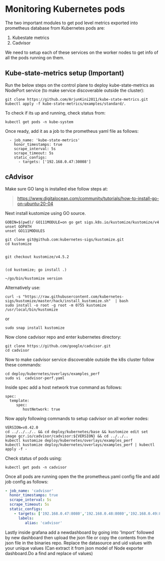 # Monitoring Kubernetes pods

The two important modules to get pod level metrics exported into prometheus database from Kubernetes pods are:
1) Kubestate metrics
2) Cadvisor

We need to setup each of these services on the worker nodes to get info of all the pods running on them.

## Kube-state-metrics setup (Important)

Run the below steps on the control plane to deploy kube-state-metrics as NodePort service (to make service discoverable outside the cluster):
  
    git clone https://github.com/ArjunKini2011/kube-state-metrics.git
    kubectl apply -f kube-state-metrics/examples/standard/.
    
To check if its up and running, check status from:
    
    kubectl get pods -n kube-system 

Once ready, add it as a job to the prometheus yaml file as follows:

      - job_name: 'kube-state-metrics'
        honor_timestamps: true
        scrape_interval: 5s
        scrape_timeout: 5s
        static_configs:
          - targets: ['192.168.0.47:30008']
   

## cAdvisor

Make sure GO lang is installed else follow steps at:

> https://www.digitalocean.com/community/tutorials/how-to-install-go-on-ubuntu-20-04

Next install kustomize using GO source.


    GOBIN=$(pwd)/ GO111MODULE=on go get sigs.k8s.io/kustomize/kustomize/v4
    unset GOPATH
    unset GO111MODULES

    git clone git@github.com:kubernetes-sigs/kustomize.git
    cd kustomize


    git checkout kustomize/v4.5.2


    (cd kustomize; go install .)

    ~/go/bin/kustomize version

Alternatively use:

    curl -s "https://raw.githubusercontent.com/kubernetes-sigs/kustomize/master/hack/install_kustomize.sh"  | bash
    sudo install -o root -g root -m 0755 kustomize /usr/local/bin/kustomize

or

    sudo snap install kustomize


Now clone cadvisor repo and enter kubernetes directory:

    git clone https://github.com/google/cadvisor.git
    cd cadvisor

Now to make cadvisor service discoverable outside the k8s cluster follow these commands:
    
    cd deploy/kubernetes/overlays/examples_perf
    sudo vi  cadvisor-perf.yaml
    
Inside spec add a host network true command as follows:
    
    spec:
      template:
         spec:
            hostNetwork: true

   
Now apply following commands to setup cadvisor on all worker nodes:
    
    VERSION=v0.42.0
    cd ../../../.. && cd deploy/kubernetes/base && kustomize edit set image gcr.io/cadvisor/cadvisor:${VERSION} && cd ../../..
    kubectl kustomize deploy/kubernetes/overlays/examples_perf
    kubectl kustomize deploy/kubernetes/overlays/examples_perf | kubectl apply -f -

Check status of pods using:

    kubectl get pods -n cadvisor


Once all pods are running open the the prometheus.yaml config file and add job config as follows:

  ````yaml
  - job_name: 'cadvisor'
    honor_timestamps: true
    scrape_interval: 5s
    scrape_timeout: 5s
    static_configs:
      - targets: ['192.168.0.47:8080','192.168.0.48:8080','192.168.0.49:8080','192.168.0.50:8080','192.168.0.51:8080','192.168.0.52:8080','192.168.0.53:8080','192.168.0.54:8080']
        labels:
           alias: 'cadvisor'
   ````
Lastly inside grafana add a newdashboard by going into 'Import' followed by new dashboard then upload the json file or copy the contents from the json file in the binaries repo. Replace the datasource and uid values with your unique values (Can extract it from json model of Node exporter dashboard.Do a find and replace of values)

